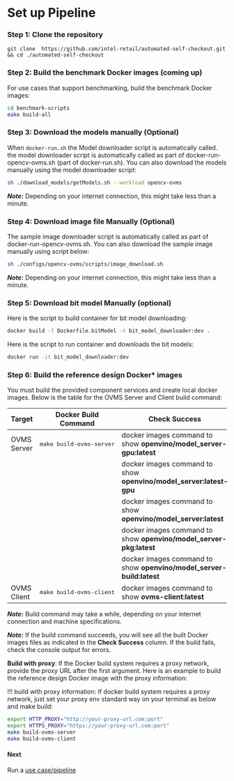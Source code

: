 # Set up Pipeline

### Step 1: Clone the repository

```
git clone  https://github.com/intel-retail/automated-self-checkout.git && cd ./automated-self-checkout
```

### Step 2: Build the benchmark Docker images (coming up)

For use cases that support benchmarking, build the benchmark Docker images:

```bash
cd benchmark-scripts
make build-all
```

### Step 3: Download the models manually (Optional)

When `docker-run.sh` the Model downloader script is automatically called. the model downloader script is automatically called as part of docker-run-opencv-ovms.sh (part of docker-run.sh). You can also download the models manually using the model downloader script:

```bash
sh ./download_models/getModels.sh --workload opencv-ovms
```

**_Note:_**  Depending on your internet connection, this might take less than a minute.


### Step 4: Download image file Manually (Optional)

The sample image downloader script is automatically called as part of docker-run-opencv-ovms.sh. You can also download the sample image manually using script below:

```bash
sh ./configs/opencv-ovms/scripts/image_download.sh 
```

**_Note:_** Depending on your internet connection, this might take less than a minute.


### Step 5: Download bit model Manually (optional)

Here is the script to build container for bit model downloading:

```bash
docker build -f Dockerfile.bitModel -t bit_model_downloader:dev .
```

Here is the script to run container and downloads the bit models:

```bash
docker run -it bit_model_downloader:dev
```

### Step 6: Build the reference design Docker* images

You must build the provided component services and create local docker images. Below is the table for the OVMS Server and Client build command:

| Target                            | Docker Build Command               | Check Success                                                          |
| ----------------------------------| -----------------------------------|------------------------------------------------------------------------|
| OVMS Server                       | <pre>make build-ovms-server</pre>  | docker images command to show <b>openvino/model_server-gpu:latest</b>  |
|                                   |                                    | docker images command to show <b>openvino/model_server:latest-gpu</b>  |
|                                   |                                    | docker images command to show <b>openvino/model_server:latest</b>      |
|                                   |                                    | docker images command to show <b>openvino/model_server-pkg:latest</b>  |
|                                   |                                    | docker images command to show <b>openvino/model_server-build:latest</b>|
| OVMS Client                       | <pre>make build-ovms-client</pre>  | docker images command to show <b>ovms-client:latest</b>                |

**_Note:_** Build command may take a while, depending on your internet connection and machine specifications.

**_Note:_** If the build command succeeds, you will see all the built Docker images files as indicated in the **Check Success** column. If the build fails, check the console output for errors.

**Build with proxy**: If the Docker build system requires a proxy network, provide the proxy URL after the first argument. Here is an example to build the reference design Docker image with the proxy information:

!!! build with proxy information:
    If docker build system requires a proxy network, just set your proxy env standard way on your terminal as below and make build:
```bash
export HTTP_PROXY="http://your-proxy-url.com:port"
export HTTPS_PROXY="https://your-proxy-url.com:port"
make build-ovms-server
make build-ovms-client
```



#### Next

Run a [use case/pipeline](./pipelinerun.md)
